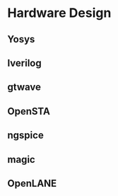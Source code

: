 # Hardware Design

## Yosys

## Iverilog

## gtwave

## OpenSTA

## ngspice

## magic

## OpenLANE


